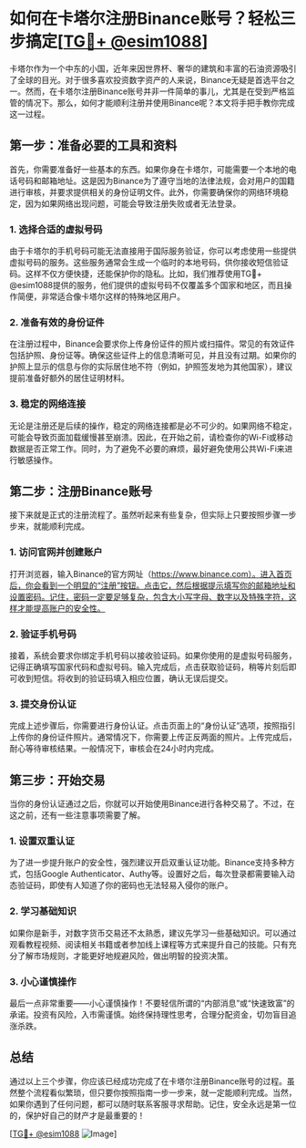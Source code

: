 # 如何在卡塔尔注册Binance账号？轻松三步搞定[[TG💪+ @esim1088](https://t.me/s/esim1088)]

卡塔尔作为一个中东的小国，近年来因世界杯、奢华的建筑和丰富的石油资源吸引了全球的目光。对于很多喜欢投资数字资产的人来说，Binance无疑是首选平台之一。然而，在卡塔尔注册Binance账号并非一件简单的事儿，尤其是在受到严格监管的情况下。那么，如何才能顺利注册并使用Binance呢？本文将手把手教你完成这一过程。

## 第一步：准备必要的工具和资料

首先，你需要准备好一些基本的东西。如果你身在卡塔尔，可能需要一个本地的电话号码和邮箱地址。这是因为Binance为了遵守当地的法律法规，会对用户的国籍进行审核，并要求提供相关的身份证明文件。此外，你需要确保你的网络环境稳定，因为如果网络出现问题，可能会导致注册失败或者无法登录。

### 1. 选择合适的虚拟号码

由于卡塔尔的手机号码可能无法直接用于国际服务验证，你可以考虑使用一些提供虚拟号码的服务。这些服务通常会生成一个临时的本地号码，供你接收短信验证码。这样不仅方便快捷，还能保护你的隐私。比如，我们推荐使用TG💪+ @esim1088提供的服务，他们提供的虚拟号码不仅覆盖多个国家和地区，而且操作简便，非常适合像卡塔尔这样的特殊地区用户。

### 2. 准备有效的身份证件

在注册过程中，Binance会要求你上传身份证件的照片或扫描件。常见的有效证件包括护照、身份证等。确保这些证件上的信息清晰可见，并且没有过期。如果你的护照上显示的信息与你的实际居住地不符（例如，护照签发地为其他国家），建议提前准备好额外的居住证明材料。

### 3. 稳定的网络连接

无论是注册还是后续的操作，稳定的网络连接都是必不可少的。如果网络不稳定，可能会导致页面加载缓慢甚至崩溃。因此，在开始之前，请检查你的Wi-Fi或移动数据是否正常工作。同时，为了避免不必要的麻烦，最好避免使用公共Wi-Fi来进行敏感操作。

## 第二步：注册Binance账号

接下来就是正式的注册流程了。虽然听起来有些复杂，但实际上只要按照步骤一步步来，就能顺利完成。

### 1. 访问官网并创建账户

打开浏览器，输入Binance的官方网址（https://www.binance.com）。进入首页后，你会看到一个明显的“注册”按钮。点击它，然后根据提示填写你的邮箱地址和设置密码。记住，密码一定要足够复杂，包含大小写字母、数字以及特殊字符，这样才能提高账户的安全性。

### 2. 验证手机号码

接着，系统会要求你绑定手机号码以接收验证码。如果你使用的是虚拟号码服务，记得正确填写国家代码和虚拟号码。输入完成后，点击获取验证码，稍等片刻后即可收到短信。将收到的验证码填入相应位置，确认无误后提交。

### 3. 提交身份认证

完成上述步骤后，你需要进行身份认证。点击页面上的“身份认证”选项，按照指引上传你的身份证件照片。通常情况下，你需要上传正反两面的照片。上传完成后，耐心等待审核结果。一般情况下，审核会在24小时内完成。

## 第三步：开始交易

当你的身份认证通过之后，你就可以开始使用Binance进行各种交易了。不过，在这之前，还有一些注意事项需要了解。

### 1. 设置双重认证

为了进一步提升账户的安全性，强烈建议开启双重认证功能。Binance支持多种方式，包括Google Authenticator、Authy等。设置好之后，每次登录都需要输入动态验证码，即使有人知道了你的密码也无法轻易入侵你的账户。

### 2. 学习基础知识

如果你是新手，对数字货币交易还不太熟悉，建议先学习一些基础知识。可以通过观看教程视频、阅读相关书籍或者参加线上课程等方式来提升自己的技能。只有充分了解市场规则，才能更好地规避风险，做出明智的投资决策。

### 3. 小心谨慎操作

最后一点非常重要——小心谨慎操作！不要轻信所谓的“内部消息”或“快速致富”的承诺。投资有风险，入市需谨慎。始终保持理性思考，合理分配资金，切勿盲目追涨杀跌。

## 总结

通过以上三个步骤，你应该已经成功完成了在卡塔尔注册Binance账号的过程。虽然整个流程看似繁琐，但只要你按照指南一步一步来，就一定能顺利完成。当然，如果你遇到了任何问题，都可以随时联系客服寻求帮助。记住，安全永远是第一位的，保护好自己的财产才是最重要的！

[[TG💪+ @esim1088](https://t.me/s/esim1088) ![Image](https://i.postimg.cc/4NQfJmqS/Snipaste-2025-05-13-00-14-12.png)]